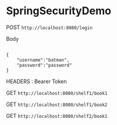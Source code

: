 # SpringSecurityDemo

POST 
<code>http://localhost:8080/login</code>

Body
<pre><code>
{
	"username":"batman",
	"password":"password"
}
</code></pre>


HEADERS  : Bearer Token

GET <code>http://localhost:8080/shelf1/book1 </code>

GET <code>http://localhost:8080/shelf1/book2 </code>

GET <code>http://localhost:8080/shelf2/book1 </code>
